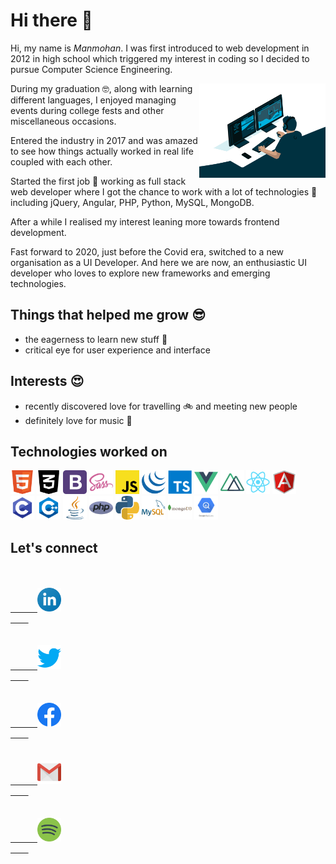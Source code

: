 # Hi there 👋

<p>Hi, my name is <em>Manmohan</em>. I was first introduced to web development in 2012 in high school which triggered my interest in coding so I decided to pursue Computer Science Engineering.</p>
<img src="./assets/code.gif" width="40%" align="right">
<p>During my graduation 🤓, along with learning different languages, I enjoyed managing events during college fests and other miscellaneous occasions.</p>
<p>Entered the industry in 2017 and was amazed to see how things actually worked in real life coupled with each other.</p>
<p>Started the first job 💪 working as full stack web developer where I got the chance to work with a lot of technologies 🤯 including jQuery, Angular, PHP, Python, MySQL, MongoDB.</p>
<p>After a while I realised my interest leaning more towards frontend development.</p>
<p>Fast forward to 2020, just before the Covid era, switched to a new organisation as a UI Developer. And here we are now, an enthusiastic UI developer who loves to explore new frameworks and emerging technologies.<p>


## Things that helped me grow :sunglasses:

* the eagerness to learn new stuff 📖
* critical eye for user experience and interface


## Interests :heart_eyes:

* recently discovered love for travelling 🚲 and meeting new people
* definitely love for music 🎵


## Technologies worked on

<div>
  <img src="./assets/html.png" alt="HTML" width="38">
  <img src="./assets/css.png" alt="CSS" width="38">
  <img src="./assets/bootstrap.png" alt="Bootstrap" width="38">
  <img src="./assets/sass.png" alt="SASS" width="38">
  <img src="./assets/javascript.png" alt="Javascript" width="38">
  <img src="./assets/jquery.png" alt="jQuery" width="38">
  <img src="./assets/typescript.png" alt="Typescript" width="38">
  <img src="./assets/vue.png" alt="Vue" width="38">
  <img src="./assets/nuxt.png" alt="Nuxt" width="38">
  <img src="./assets/react.png" alt="React" width="38">
  <img src="./assets/angular.png" alt="Angular" width="38">
  <br />
  <img src="./assets/c.png" alt="C" width="38">
  <img src="./assets/cpp.png" alt="C++" width="38">
  <img src="./assets/java.png" alt="Java" width="38">
  <img src="./assets/php.png" alt="PHP" width="38">
  <img src="./assets/python.png" alt="Python" width="38">
  <img src="./assets/mysql.png" alt="MySQL" width="38">
  <img src="./assets/mongodb.png" alt="MongoDB" width="38">
  <img src="./assets/bigquery.png" alt="Google BigQuery" width="38">
</div>


## Let's connect

<div>
  <code>
    <a href="https://www.linkedin.com/in/ermanmohan7/" target="_blank">
      <img src="./assets/linkedin.png" width="38">
    </a>
  </code>
  <code>
    <a href="https://twitter.com/ermanmohan7" target="_blank">
      <img src="./assets/twitter.png" width="38">
    </a>
  </code>
  <code>
    <a href="https://www.facebook.com/manmohan7" target="_blank">
      <img src="./assets/facebook.png" width="38">
    </a>
  </code>
  <code>
    <a href="mailto:er.manmohansingh7@gmail.com" target="_blank">
      <img src="./assets/gmail.png" width="38">
    </a>
  </code>
  <code>
    <a href="https://open.spotify.com/user/31lc3izje4h6uu5gtndt7o7ktwcm" target="_blank">
      <img src="./assets/spotify.png" width="38">
    </a>
  </code>
</div>

<!--
**Manmohan7/manmohan7** is a ✨ _special_ ✨ repository because its `README.md` (this file) appears on your GitHub profile.

Here are some ideas to get you started:

- 🔭 I’m currently working on ...
- 🌱 I’m currently learning ...
- 👯 I’m looking to collaborate on ...
- 🤔 I’m looking for help with ...
- 💬 Ask me about ...
- 📫 How to reach me: ...
- 😄 Pronouns: ...
- ⚡ Fun fact: ...
-->
